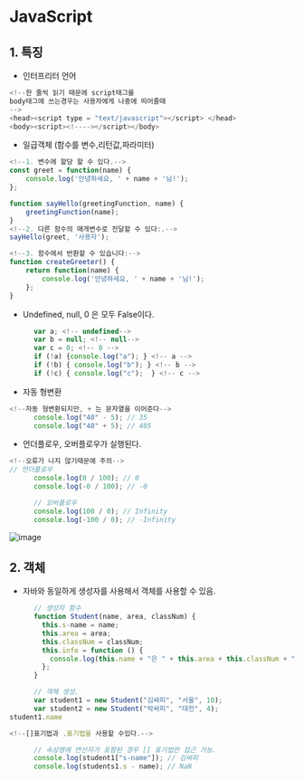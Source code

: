 # JavaScript

## 1. 특징

- 인터프리터 언어

```javascript
<!--한 줄씩 읽기 때문에 script태그를 
body태그에 쓰는경우는 사용자에게 나중에 띄어줄때
-->
<head><script type = "text/javascript"></script> </head>
<body><script><!----></script></body>
```

- 일급객체  (함수를 변수,리턴값,파라미터)

```javascript
<!--1. 변수에 할당 할 수 있다.-->
const greet = function(name) {
    console.log('안녕하세요, ' + name + '님!');
};

function sayHello(greetingFunction, name) {
    greetingFunction(name);
}
<!--2. 다른 함수의 매개변수로 전달할 수 있다:.-->
sayHello(greet, '사용자');

<!--3. 함수에서 반환할 수 있습니다:-->
function createGreeter() {
    return function(name) {
        console.log('안녕하세요, ' + name + '님!');
    };
}
```

- Undefined, null, 0 은 모두 False이다.

```javascript
      var a; <!-- undefined-->
      var b = null; <!-- null-->
      var c = 0; <!-- 0 -->
      if (!a) {console.log("a"); } <!-- a -->
      if (!b) { console.log("b"); } <!-- b -->
      if (!c) { console.log("c");  } <!-- c -->
```

- 자동 형변환

```javascript
<!--자동 형변환되지만, + 는 문자열을 이어준다-->
 	  console.log("40" - 5); // 35
      console.log("40" + 5); // 405
```

- 언더플로우, 오버플로우가 실행된다.

```javascript
<!--오류가 나지 않기때문에 주의-->      
// 언더플로우
      console.log(0 / 100); // 0
      console.log(-0 / 100); // -0

      // 오버플로우
      console.log(100 / 0); // Infinity
      console.log(-100 / 0); // -Infinity
```

![image](https://github.com/SeokJuGo/SeokJuGo/assets/116260619/c0b4dfdd-1937-4c0b-894a-6e8d8c01c107)

## 2. 객체

- 자바와 동일하게 생성자를 사용해서 객체를 사용할 수 있음.

```javascript
      // 생성자 함수
      function Student(name, area, classNum) {
        this.s-name = name;
        this.area = area;
        this.classNum = classNum;
        this.info = function () {
          console.log(this.name + "은 " + this.area + this.classNum + "반");
        };
      }

      // 객체 생성.
      var student1 = new Student("김싸피", "서울", 10);
      var student2 = new Student("박싸피", "대전", 4);
student1.name

<!--[]표기법과 .표기법을 사용할 수있다.-->

      // 속성명에 연산자가 포함된 경우 [] 표기법만 접근 가능.
      console.log(student1["s-name"]); // 김싸피
      console.log(students1.s - name); // NaN
```

